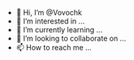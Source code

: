 - 👋 Hi, I’m @Vovochk
- 👀 I’m interested in ...
- 🌱 I’m currently learning ...
- 💞️ I’m looking to collaborate on ...
- 📫 How to reach me ...

<!---
Vovochk/Vovochk is a ✨ special ✨ repository because its `README.md` (this file) appears on your GitHub profile.
You can click the Preview link to take a look at your changes.
--->
